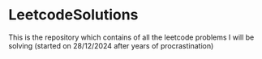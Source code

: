 # LeetcodeSolutions
This is the repository which contains of all the leetcode problems I will be solving (started on 28/12/2024 after years of procrastination)
